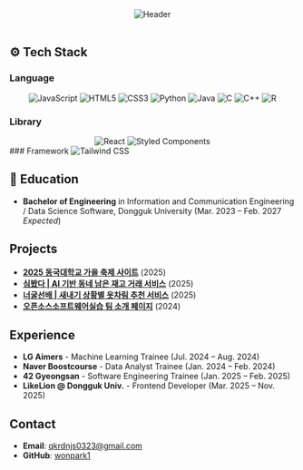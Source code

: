 <div align="center">
  <img src="https://capsule-render.vercel.app/api?type=rect&color=9b59b6&height=200&section=header&text=Park%20Won&fontSize=50&fontColor=ffffff&fontAlignY=35&desc=Welcome%20to%20Won's%20GitHub!&descAlignY=60&descAlign=50" alt="Header" />
</div>

<br>

## ⚙️ Tech Stack

### Language

<div align="center">
<img src="https://img.shields.io/badge/JavaScript-F7DF1E?style=for-the-badge&logo=javascript&logoColor=black" alt="JavaScript" />
<img src="https://img.shields.io/badge/HTML5-E34F26?style=for-the-badge&logo=html5&logoColor=white" alt="HTML5" />
<img src="https://img.shields.io/badge/CSS3-1572B6?style=for-the-badge&logo=css3&logoColor=white" alt="CSS3" />
<img src="https://img.shields.io/badge/Python-3776AB?style=for-the-badge&logo=python&logoColor=white" alt="Python" />
<img src="https://img.shields.io/badge/Java-ED8B00?style=for-the-badge&logo=openjdk&logoColor=white" alt="Java" />
<img src="https://img.shields.io/badge/C-00599C?style=for-the-badge&logo=c&logoColor=white" alt="C" />
<img src="https://img.shields.io/badge/C%2B%2B-00599C?style=for-the-badge&logo=c%2B%2B&logoColor=white" alt="C++" />
<img src="https://img.shields.io/badge/R-276DC3?style=for-the-badge&logo=r&logoColor=white" alt="R" />
</div>

### Library

<div align="center">
<img src="https://img.shields.io/badge/React-61DAFB?style=for-the-badge&logo=react&logoColor=black" alt="React" />
<img src="https://img.shields.io/badge/styled--components-DB7093?style=for-the-badge&logo=styled-components&logoColor=white" alt="Styled Components" />
</div>
### Framework

<img src="https://img.shields.io/badge/Tailwind_CSS-38B2AC?style=for-the-badge&logo=tailwind-css&logoColor=white" alt="Tailwind CSS" />

<br>

## 📍 Education

- **Bachelor of Engineering** in Information and Communication Engineering / Data Science Software, Dongguk University (Mar. 2023 – Feb. 2027 _Expected_)

## Projects

- [**2025 동국대학교 가을 축제 사이트**](https://github.com/LikeLion-at-DGU/2025_fall_festival_front.git) (2025)
- [**심봤다 | AI 기반 동네 남은 재고 거래 서비스**](https://github.com/wonpark1/2025-hackathon-5-simbatda-frontend.git) (2025)
- [**너굴선배 | 새내기 상황별 옷차림 추천 서비스**](https://github.com/wonpark1/2025-simba-1---.git) (2025)
- [**오픈소스소프트웨어실습 팀 소개 페이지**](https://github.com/wonpark1/2025-1-OSSPrac-BeefFried-03.git) (2024)

## Experience

- **LG Aimers** - Machine Learning Trainee (Jul. 2024 – Aug. 2024)
- **Naver Boostcourse** - Data Analyst Trainee (Jan. 2024 – Feb. 2024)
- **42 Gyeongsan** - Software Engineering Trainee (Jan. 2025 – Feb. 2025)
- **LikeLion @ Dongguk Univ.** - Frontend Developer (Mar. 2025 – Nov. 2025)

## Contact

- **Email**: qkrdnjs0323@gmail.com
- **GitHub**: [wonpark1](https://github.com/wonpark1)
